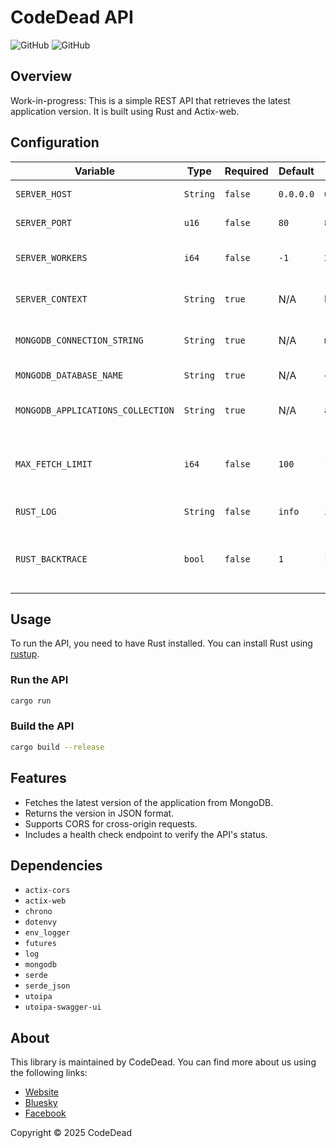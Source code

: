 # CodeDead API

![GitHub](https://img.shields.io/badge/language-Rust-green)
![GitHub](https://img.shields.io/github/license/CodeDead/codedead_api)

## Overview

Work-in-progress: This is a simple REST API that retrieves the latest application version. It is built using Rust and
Actix-web.

## Configuration

| Variable                          | Type     | Required | Default   | Example                     | Comment                                                              |
|-----------------------------------|----------|----------|-----------|-----------------------------|----------------------------------------------------------------------|
| `SERVER_HOST`                     | `String` | `false`  | `0.0.0.0` | `0.0.0.0`                   | The hostname for the server                                          |
| `SERVER_PORT`                     | `u16`    | `false`  | `80`      | `80`                        | The port for the server                                              |
| `SERVER_WORKERS`                  | `i64`    | `false`  | `-1`      | `24`                        | The amount of threads the server can use                             |
| `SERVER_CONTEXT`                  | `String` | `true`   | N/A       | `https://localhost:132`     | The base URL context where the server runs                           |
| `MONGODB_CONNECTION_STRING`       | `String` | `true`   | N/A       | `mongodb://localhost:27017` | The MongoDB connection string                                        |
| `MONGODB_DATABASE_NAME`           | `String` | `true`   | N/A       | `codedead_staging`          | The MongoDB database name                                            |
| `MONGODB_APPLICATIONS_COLLECTION` | `String` | `true`   | N/A       | `applications`              | The MongoDB application collection                                   |
| `MAX_FETCH_LIMIT`                 | `i64`    | `false`  | `100`     | `100`                       | The maximum amount of entries that can be retrieved on a single page |
| `RUST_LOG`                        | `String` | `false`  | `info`    | `info`                      | The RUST log level                                                   |
| `RUST_BACKTRACE`                  | `bool`   | `false`  | `1`       | `1`                         | Allow an acquisition of a backtrace at runtime programmatically      |

## Usage

To run the API, you need to have Rust installed. You can install Rust using [rustup](https://rustup.rs/).

### Run the API

```bash
cargo run
```

### Build the API

```bash
cargo build --release
```

## Features

- Fetches the latest version of the application from MongoDB.
- Returns the version in JSON format.
- Supports CORS for cross-origin requests.
- Includes a health check endpoint to verify the API's status.

## Dependencies

- `actix-cors`
- `actix-web`
- `chrono`
- `dotenvy`
- `env_logger`
- `futures`
- `log`
- `mongodb`
- `serde`
- `serde_json`
- `utoipa`
- `utoipa-swagger-ui`

## About

This library is maintained by CodeDead. You can find more about us using the following links:

* [Website](https://codedead.com)
* [Bluesky](https://bsky.app/profile/codedead.com)
* [Facebook](https://facebook.com/deadlinecodedead)

Copyright © 2025 CodeDead
